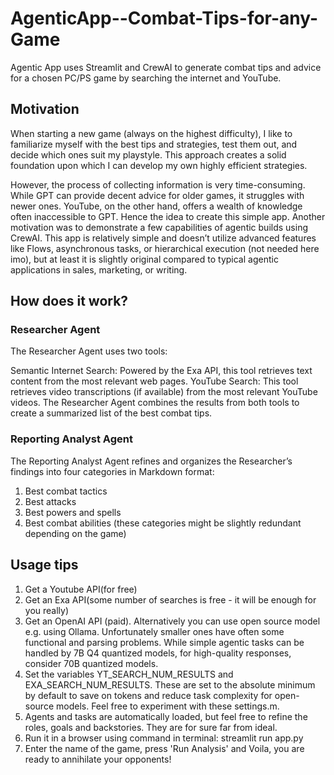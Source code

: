 # AgenticApp--Combat-Tips-for-any-Game
Agentic App uses Streamlit and CrewAI to generate combat tips and advice for a chosen PC/PS game by searching the internet and YouTube.

## Motivation
When starting a new game (always on the highest difficulty), I like to familiarize myself with the best tips and strategies, test them out, and decide which ones suit my playstyle. This approach creates a solid foundation upon which I can develop my own highly efficient strategies.

However, the process of collecting information is very time-consuming. While GPT can provide decent advice for older games, it struggles with newer ones. YouTube, on the other hand, offers a wealth of knowledge often inaccessible to GPT.  Hence the idea to create this simple app.
Another motivation was to demonstrate a few capabilities of agentic builds using CrewAI. This app is relatively simple and doesn’t utilize advanced features like Flows, asynchronous tasks, or hierarchical execution (not needed here imo), but at least it is slightly original compared to typical agentic applications in sales, marketing, or writing.

## How does it work?
### Researcher Agent
The Researcher Agent uses two tools:

Semantic Internet Search: Powered by the Exa API, this tool retrieves text content from the most relevant web pages.
YouTube Search: This tool retrieves video transcriptions (if available) from the most relevant YouTube videos.
The Researcher Agent combines the results from both tools to create a summarized list of the best combat tips.

### Reporting Analyst Agent
The Reporting Analyst Agent refines and organizes the Researcher’s findings into four categories in Markdown format:

1. Best combat tactics
2. Best attacks
3. Best powers and spells
4. Best combat abilities
   (these categories might be slightly redundant depending on the game)

## **Usage tips**
1. Get a Youtube API(for free)
2. Get an Exa API(some number of searches is free - it will be enough for you really)
3. Get an OpenAI API (paid). Alternatively you can use open source model e.g. using Ollama. Unfortunately smaller ones have often some functional and parsing problems. While simple agentic tasks can be handled by 7B Q4 quantized models, for high-quality responses, consider 70B quantized models.
4. Set the variables YT_SEARCH_NUM_RESULTS and EXA_SEARCH_NUM_RESULTS. These are set to the absolute minimum by default to save on tokens and reduce task complexity for open-source models. Feel free to experiment with these settings.m.
5. Agents and tasks are automatically loaded, but feel free to refine the roles, goals and backstories. They are for sure far from ideal.
6. Run it in a browser using command in terminal:  streamlit run app.py
7. Enter the name of the game, press 'Run Analysis' and Voila, you are ready to annihilate your opponents!

